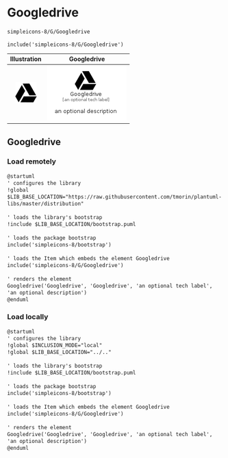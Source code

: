 # Googledrive


```text
simpleicons-8/G/Googledrive
```

```text
include('simpleicons-8/G/Googledrive')
```



| Illustration | Googledrive |
| :---: | :---: |
| ![illustration for Illustration](../../simpleicons-8/G/Googledrive.png) | ![illustration for Googledrive](../../simpleicons-8/G/Googledrive.Local.png) |




## Googledrive

### Load remotely
```plantuml
@startuml
' configures the library
!global $LIB_BASE_LOCATION="https://raw.githubusercontent.com/tmorin/plantuml-libs/master/distribution"

' loads the library's bootstrap
!include $LIB_BASE_LOCATION/bootstrap.puml

' loads the package bootstrap
include('simpleicons-8/bootstrap')

' loads the Item which embeds the element Googledrive
include('simpleicons-8/G/Googledrive')

' renders the element
Googledrive('Googledrive', 'Googledrive', 'an optional tech label', 'an optional description')
@enduml
```

### Load locally
```plantuml
@startuml
' configures the library
!global $INCLUSION_MODE="local"
!global $LIB_BASE_LOCATION="../.."

' loads the library's bootstrap
!include $LIB_BASE_LOCATION/bootstrap.puml

' loads the package bootstrap
include('simpleicons-8/bootstrap')

' loads the Item which embeds the element Googledrive
include('simpleicons-8/G/Googledrive')

' renders the element
Googledrive('Googledrive', 'Googledrive', 'an optional tech label', 'an optional description')
@enduml
```

